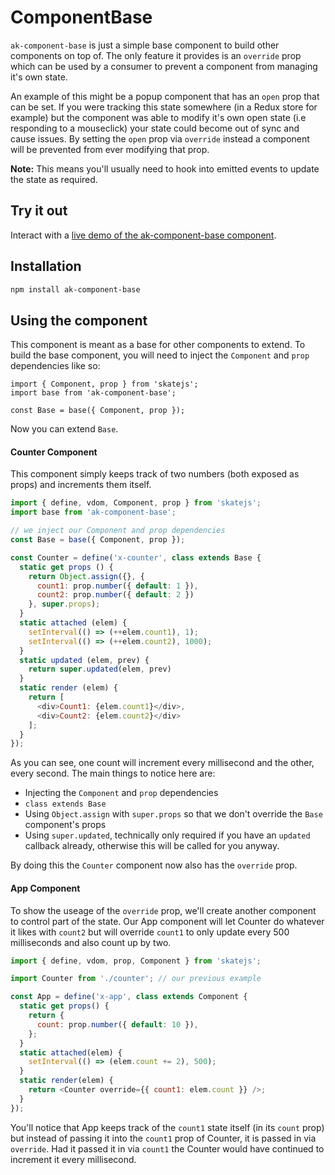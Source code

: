 # ComponentBase

`ak-component-base` is just a simple base component to build other components on top of. The only
feature it provides is an `override` prop which can be used by a consumer to prevent a component
from managing it's own state.

An example of this might be a popup component that has an `open` prop that can be set.
If you were tracking this state somewhere (in a Redux store for example) but the component was able to modify it's own open state (i.e responding to a mouseclick)
your state could become out of sync and cause issues. By setting the `open` prop via `override` instead a component will be prevented from ever modifying that prop.

**Note:** This means you'll usually need to hook into emitted events to update the state as required.

## Try it out

Interact with a [live demo of the ak-component-base component](https://aui-cdn.atlassian.com/atlaskit/stories/ak-component-base/@VERSION@/).

## Installation

```sh
npm install ak-component-base
```

## Using the component

This component is meant as a base for other components to extend. To build the base component, you will need to inject the `Component` and `prop` dependencies like so:

```
import { Component, prop } from 'skatejs';
import base from 'ak-component-base';

const Base = base({ Component, prop });
```

Now you can extend `Base`.

#### Counter Component

This component simply keeps track of two numbers (both exposed as props) and increments them itself.

```js
import { define, vdom, Component, prop } from 'skatejs';
import base from 'ak-component-base';

// we inject our Component and prop dependencies
const Base = base({ Component, prop });

const Counter = define('x-counter', class extends Base {
  static get props () {
    return Object.assign({}, {
      count1: prop.number({ default: 1 }),
      count2: prop.number({ default: 2 })
    }, super.props);
  }
  static attached (elem) {
    setInterval(() => (++elem.count1), 1);
    setInterval(() => (++elem.count2), 1000);
  }
  static updated (elem, prev) {
    return super.updated(elem, prev)
  }
  static render (elem) {
    return [
      <div>Count1: {elem.count1}</div>,
      <div>Count2: {elem.count2}</div>
    ];
  }
});
```

As you can see, one count will increment every millisecond and the other, every second. The main things to notice here are:
* Injecting the `Component` and `prop` dependencies
* `class extends Base`
* Using `Object.assign` with `super.props` so that we don't override the `Base` component's props
* Using `super.updated`, technically only required if you have an `updated` callback already, otherwise this will be called for you anyway.

By doing this the `Counter` component now also has the `override` prop.

#### App Component

To show the useage of the `override` prop, we'll create another component to control part of the state.
Our App component will let Counter do whatever it likes with `count2` but will override `count1` to only update every 500 milliseconds and also count up by two.

```js
import { define, vdom, prop, Component } from 'skatejs';

import Counter from './counter'; // our previous example

const App = define('x-app', class extends Component {
  static get props() {
    return {
      count: prop.number({ default: 10 }),
    };
  }
  static attached(elem) {
    setInterval(() => (elem.count += 2), 500);
  }
  static render(elem) {
    return <Counter override={{ count1: elem.count }} />;
  }
});
```

You'll notice that App keeps track of the `count1` state itself (in its `count` prop) but instead of passing it into the `count1` prop of Counter, it is passed in via `override`.
Had it passed it in via `count1` the Counter would have continued to increment it every millisecond.
